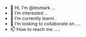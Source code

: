 - 👋 Hi, I’m @lesmark ...
- 👀 I’m interested ..
- 🌱 I’m currently learni .
- 💞️ I’m looking to collaborate on ....
- 📫 How to reach me .....

<!---
lesmark/lesmark is a ✨ special ✨ repository because its `README.md` (this file) appears on your GitHub profile.
You can click the Preview link to take a look at your changes.
--->
